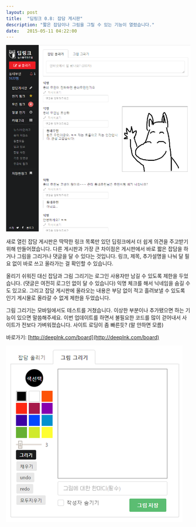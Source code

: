 ```yaml
---
layout: post
title:  "딥링크 0.8: 잡담 게시판"
description: "짧은 잡담이나 그림을 그릴 수 있는 기능이 열렸습니다."
date:   2015-05-11 04:22:00
---
```


![잡담 게시판 스크린샷](/assets/images/board.png)

새로 열린 잡담 게시판은 딱딱한 링크 목록만 있던 딥링크에서 더 쉽게 의견을 주고받기 위해 만들어졌습니다. 다른 게시판과 가장 큰 차이점은 게시판에서 바로 짧은 잡담을 하거나 그림을 그리거나 댓글을 달 수 있다는 것입니다. 링크, 제목, 추가설명을 나눠 달 필요 없이 바로 쓰고 올라가는 걸 확인할 수 있습니다. 

올리기 쉬워진 대신 잡담과 그림 그리기는 로그인 사용자만 남길 수 있도록 제한을 두었습니다. (댓글은 여전히 로그인 없이 달 수 있습니다) 익명 체크를 해서 닉네임을 숨길 수도 있고요. 그리고 잡담 게시판에 올라오는 내용은 부담 없이 적고 흘려보낼 수 있도록 인기 게시물로 올라갈 수 없게 제한을 두었습니다. 

그림 그리기는 모바일에서도 테스트를 거쳤습니다. 이상한 부분이나 추가됐으면 하는 기능이 있으면 말씀해주세요. 이번 업데이트를 하면서 불필요한 코드를 많이 걷어내서 사이트가 전보다 가벼워졌습니다. 사이트 로딩이 좀 빠른듯? (말 안하면 모름)

바로가기: [http://deeplnk.com/board](http://deeplnk.com/board)

![그림그리기 스크린샷](/assets/images/paint.png)